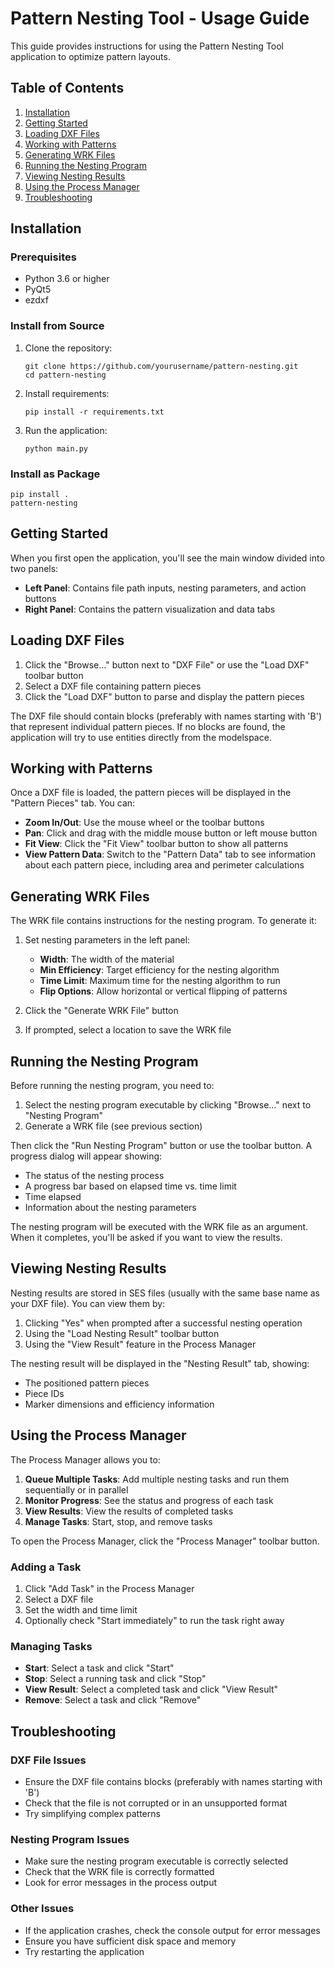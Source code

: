 # Pattern Nesting Tool - Usage Guide

This guide provides instructions for using the Pattern Nesting Tool application to optimize pattern layouts.

## Table of Contents

1. [Installation](#installation)
2. [Getting Started](#getting-started)
3. [Loading DXF Files](#loading-dxf-files)
4. [Working with Patterns](#working-with-patterns)
5. [Generating WRK Files](#generating-wrk-files)
6. [Running the Nesting Program](#running-the-nesting-program)
7. [Viewing Nesting Results](#viewing-nesting-results)
8. [Using the Process Manager](#using-the-process-manager)
9. [Troubleshooting](#troubleshooting)

## Installation

### Prerequisites

- Python 3.6 or higher
- PyQt5
- ezdxf

### Install from Source

1. Clone the repository:
   ```
   git clone https://github.com/yourusername/pattern-nesting.git
   cd pattern-nesting
   ```

2. Install requirements:
   ```
   pip install -r requirements.txt
   ```

3. Run the application:
   ```
   python main.py
   ```

### Install as Package

```
pip install .
pattern-nesting
```

## Getting Started

When you first open the application, you'll see the main window divided into two panels:

- **Left Panel**: Contains file path inputs, nesting parameters, and action buttons
- **Right Panel**: Contains the pattern visualization and data tabs

## Loading DXF Files

1. Click the "Browse..." button next to "DXF File" or use the "Load DXF" toolbar button
2. Select a DXF file containing pattern pieces
3. Click the "Load DXF" button to parse and display the pattern pieces

The DXF file should contain blocks (preferably with names starting with 'B') that represent individual pattern pieces. If no blocks are found, the application will try to use entities directly from the modelspace.

## Working with Patterns

Once a DXF file is loaded, the pattern pieces will be displayed in the "Pattern Pieces" tab. You can:

- **Zoom In/Out**: Use the mouse wheel or the toolbar buttons
- **Pan**: Click and drag with the middle mouse button or left mouse button
- **Fit View**: Click the "Fit View" toolbar button to show all patterns
- **View Pattern Data**: Switch to the "Pattern Data" tab to see information about each pattern piece, including area and perimeter calculations

## Generating WRK Files

The WRK file contains instructions for the nesting program. To generate it:

1. Set nesting parameters in the left panel:
   - **Width**: The width of the material
   - **Min Efficiency**: Target efficiency for the nesting algorithm
   - **Time Limit**: Maximum time for the nesting algorithm to run
   - **Flip Options**: Allow horizontal or vertical flipping of patterns

2. Click the "Generate WRK File" button
3. If prompted, select a location to save the WRK file

## Running the Nesting Program

Before running the nesting program, you need to:

1. Select the nesting program executable by clicking "Browse..." next to "Nesting Program"
2. Generate a WRK file (see previous section)

Then click the "Run Nesting Program" button or use the toolbar button. A progress dialog will appear showing:

- The status of the nesting process
- A progress bar based on elapsed time vs. time limit
- Time elapsed
- Information about the nesting parameters

The nesting program will be executed with the WRK file as an argument. When it completes, you'll be asked if you want to view the results.

## Viewing Nesting Results

Nesting results are stored in SES files (usually with the same base name as your DXF file). You can view them by:

1. Clicking "Yes" when prompted after a successful nesting operation
2. Using the "Load Nesting Result" toolbar button
3. Using the "View Result" feature in the Process Manager

The nesting result will be displayed in the "Nesting Result" tab, showing:

- The positioned pattern pieces
- Piece IDs
- Marker dimensions and efficiency information

## Using the Process Manager

The Process Manager allows you to:

1. **Queue Multiple Tasks**: Add multiple nesting tasks and run them sequentially or in parallel
2. **Monitor Progress**: See the status and progress of each task
3. **View Results**: View the results of completed tasks
4. **Manage Tasks**: Start, stop, and remove tasks

To open the Process Manager, click the "Process Manager" toolbar button.

### Adding a Task

1. Click "Add Task" in the Process Manager
2. Select a DXF file
3. Set the width and time limit
4. Optionally check "Start immediately" to run the task right away

### Managing Tasks

- **Start**: Select a task and click "Start"
- **Stop**: Select a running task and click "Stop"
- **View Result**: Select a completed task and click "View Result"
- **Remove**: Select a task and click "Remove"

## Troubleshooting

### DXF File Issues

- Ensure the DXF file contains blocks (preferably with names starting with 'B')
- Check that the file is not corrupted or in an unsupported format
- Try simplifying complex patterns

### Nesting Program Issues

- Make sure the nesting program executable is correctly selected
- Check that the WRK file is correctly formatted
- Look for error messages in the process output

### Other Issues

- If the application crashes, check the console output for error messages
- Ensure you have sufficient disk space and memory
- Try restarting the application
